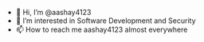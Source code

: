 - 👋 Hi, I’m @aashay4123
- 👀 I’m interested in Software Development and Security
- 📫 How to reach me aashay4123 almost everywhere


